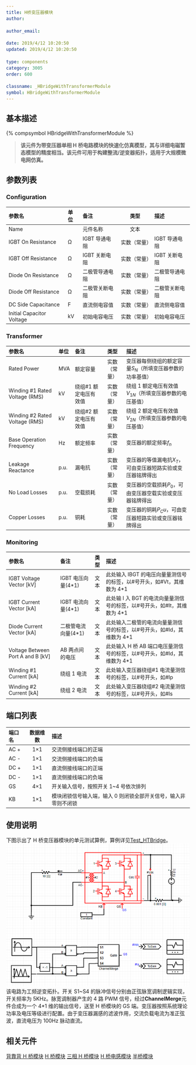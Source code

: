 ```yaml
---
title: H桥变压器模块
author:

author_email:

date: 2019/4/12 10:20:50
updated: 2019/4/12 10:20:50

type: components
category: 3005
order: 600

classname: _HBridgeWithTransformerModule
symbol: HBridgeWithTransformerModule
---
```


## 基本描述

{% compsymbol HBridgeWithTransformerModule %}

> **该元件为带变压器单相 H 桥电路模块的快速化仿真模型，其与详细电磁暂态模型的精度相当。该元件可用于构建整流/逆变器拓扑，适用于大规模微电网仿真。**

## 参数列表

### Configuration

| 参数名                    | 单位 | 备注           |     类型     | 描述           |
| :------------------------ | :--- | :------------- | :----------: | :------------- |
| Name                      |      | 元件名称       |     文本     |                |
| IGBT On Resistance        | Ω    | IGBT 导通电阻  | 实数（常量） | IGBT 导通电阻  |
| IGBT Off Resistance       | Ω    | IGBT 关断电阻  | 实数（常量） | IGBT 关断电阻  |
| Diode On Resistance       | Ω    | 二极管导通电阻 | 实数（常量） | 二极管导通电阻 |
| Diode Off Resistance      | Ω    | 二极管关断电阻 | 实数（常量） | 二极管关断电阻 |
| DC Side Capacitance       | F    | 直流侧电容值   | 实数（常量） | 直流侧电容值   |
| Initial Capacitor Voltage | kV   | 初始电容电压   | 实数（常量） | 初始电容电压   |

### Transformer

| 参数名                         | 单位 | 备注                  |     类型     | 描述                                                        |
| :----------------------------- | :--- | :-------------------- | :----------: | :---------------------------------------------------------- |
| Rated Power                    | MVA  | 额定容量              | 实数（常量） | 变压器每侧绕组的额定容量$S_N$（所填变压器参数的功率基值）   |
| Winding #1 Rated Voltage (RMS) | kV   | 绕组#1 额定电压有效值 | 实数（常量） | 绕组 1 额定电压有效值$V_{1N}$（所填变压器参数的电压基值）   |
| Winding #2 Rated Voltage (RMS) | kV   | 绕组#2 额定电压有效值 | 实数（常量） | 绕组 2 额定电压有效值$V_{2N}$（所填变压器参数的电压基值）   |
| Base Operation Frequency       | Hz   | 额定频率              | 实数（常量） | 变压器的额定频率$f_n$                                       |
| Leakage Reactance              | p.u. | 漏电抗                | 实数（常量） | 变压器的等值漏电抗$X_T$，可由变压器短路实验或变压器铭牌得出 |
| No Load Losses                 | p.u. | 空载损耗              | 实数（常量） | 变压器的空载损耗$P_0$，可由变压器空载实验或变压器铭牌得出   |
| Copper Losses                  | p.u. | 铜耗                  | 实数（常量） | 变压器的铜耗$P_Cu$，可由变压器短路实验或变压器铭牌得出      |

### Monitoring

| 参数名                              | 备注                 | 类型 | 描述                                                                      |
| :---------------------------------- | :------------------- | :--: | :------------------------------------------------------------------------ |
| IGBT Voltage Vector \[kV\]          | IGBT 电压向量(4\*1)  | 文本 | 此处输入 IBGT 的电压向量量测信号的标签，以#号开头，如#Vt，其维数为 4\*1   |
| IGBT Current Vector \[kA\]          | IGBT 电流向量(4\*1)  | 文本 | 此处输 I 入 BGT 的电流向量量测信号的标签，以#号开头，如#It，其维数为 4\*1 |
| Diode Current Vector \[kA\]         | 二极管电流向量(4\*1) | 文本 | 此处输入二极管的电流向量量测信号的标签，以#号开头，如#Id，其维数为 4\*1   |
| Voltage Between Port A and B \[kV\] | AB 两点间的电压      | 文本 | 此处输入 H 桥 AB 端口电压量测信号的标签，以#号开头，如#Id，其维数为 4\*1  |
| Winding #1 Current \[kA\]           | 绕组 1 电流          | 文本 | 此处输入变压器绕组#1 电流量测信号的标签，以#号开头，如#Ip                 |
| Winding #2 Current \[kA\]           | 绕组 2 电流          | 文本 | 此处输入变压器绕组#2 电流量测信号的标签，以#号开头，如#Is                 |

## 端口列表

| 端口名 | 数据维数 | 描述                                                            |
| :----- | :------: | :-------------------------------------------------------------- |
| AC +   |   1×1    | 交流侧接线端口的正端                                            |
| AC -   |   1×1    | 交流侧接线端口的负端                                            |
| DC +   |   1×1    | 直流侧接线端口的正端                                            |
| DC -   |   1×1    | 直流侧接线端口的负端                                            |
| GS     |   4×1    | 开关输入信号，按照开关 1~4 号依次排列                           |
| KB     |   1×1    | 模块闭锁信号输入端，输入 0 则闭锁全部开关信号，输入非零则不闭锁 |

## 使用说明

下图示出了 H 桥变压器模块的单元测试算例，算例详见[Test_HTBridge](https://www.cloudpss.net/editor/?id=1185)。
![单元测试图](comp_VSCModule/HT.png)
该电路为工频逆变拓扑。开关 S1\~S4 的脉冲信号分别由正弦脉宽调制逻辑实现，开关频率为 5KHz。脉宽调制器产生的 4 路 PWM 信号，经过**ChannelMerge**元件合成为一个 4\*1 维的输出信号，送至 H 桥模块的 GS 端。变压器按照系统理论功率及电压等级进行配置。由于变压器漏感的滤波作用，交流负载电流为准正弦波，直流电压为 100Hz 脉动直流。

## 相关元件

[背靠背 H 桥模块](comp_BacktoBackModule.md)
[H 桥模块](comp_HBridgeModule.md)
[三相 H 桥模块](comp_ThreePhaseHBridgeModule.md)
[H 桥电感模块](comp_HBridgeWithInductanceModule.md)
[半桥模块](comp_HalfBridgeModule.md)
